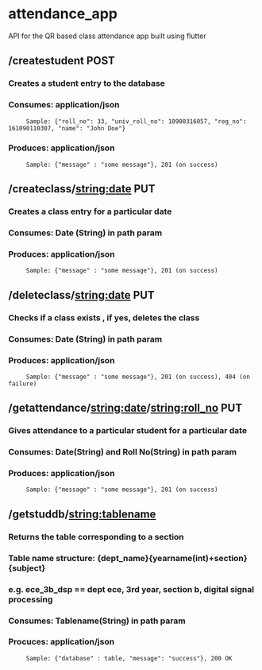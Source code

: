 # attendance_app
API for the QR based class attendance app built using flutter


## /createstudent POST
###     Creates a student entry to the database
###     Consumes: application/json
         Sample: {"roll_no": 33, "univ_roll_no": 10900316057, "reg_no": 161090110307, "name": "John Doe"}
###     Produces: application/json 
         Sample: {"message" : "some message"}, 201 (on success)
## /createclass/<string:date> PUT
###     Creates a class entry for a particular date
###     Consumes: Date (String) in path param
###     Produces: application/json
         Sample: {"message" : "some message"}, 201 (on success)
         
## /deleteclass/<string:date> PUT
###     Checks if a class exists , if yes, deletes the class
###     Consumes: Date (String) in path param
###     Produces: application/json
         Sample: {"message" : "some message"}, 201 (on success), 404 (on failure)
         
## /getattendance/<string:date>/<string:roll_no>  PUT
###     Gives attendance to a particular student for a particular date
###     Consumes: Date(String) and Roll No(String) in path param
###     Produces: application/json
         Sample: {"message" : "some message"}, 201 (on success)
         
## /getstuddb/<string:tablename>
###     Returns the table corresponding to a section
###     Table name structure: {dept_name}__{yearname(int)+section}__{subject} 
###     e.g. ece_3b_dsp == dept ece, 3rd year, section b, digital signal processing
###     Consumes: Tablename(String) in path param
###     Procuces: application/json
         Sample: {"database" : table, "message": "success"}, 200 OK
         
